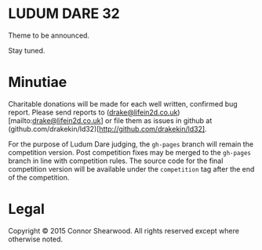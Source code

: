 LUDUM DARE 32
=============

Theme to be announced.

Stay tuned.

Minutiae
========

Charitable donations will be made for each well written, confirmed bug report. Please send reports to (drake@lifein2d.co.uk)[mailto:drake@lifein2d.co.uk] or file them as issues in github at (github.com/drakekin/ld32)[http://github.com/drakekin/ld32]. 

For the purpose of Ludum Dare judging, the `gh-pages` branch will remain the competition version. 
Post competition fixes may be merged to the `gh-pages` branch in line with competition rules.
The source code for the final competition version will be available under the `competition` tag after the end of the competition.

Legal
=====

Copyright © 2015 Connor Shearwood.
All rights reserved except where otherwise noted.
